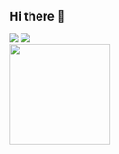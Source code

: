 ## Hi there 👋


<div>
<a href = "mailto:Luan.coser@gmail.com"><img loading="lazy" src="https://img.shields.io/badge/Gmail-D14836?style=for-the-badge&logo=gmail&logoColor=white" target="_blank"></a>
<a href="https://www.linkedin.com/in/luan-coser-604357312" target="_blank"><img loading="lazy" src="https://img.shields.io/badge/-LinkedIn-%230077B5?style=for-the-badge&logo=linkedin&logoColor=white" target="_blank"></a>   
</div>

<div>
<a href="https://github.com/Luan-Coser">
<img loading="lazy" height="180em" src="https://github-readme-stats.vercel.app/api/top-langs/?username=Luan-Coser&layout=compact&langs_count=7&theme=dracula"/>
</div>
